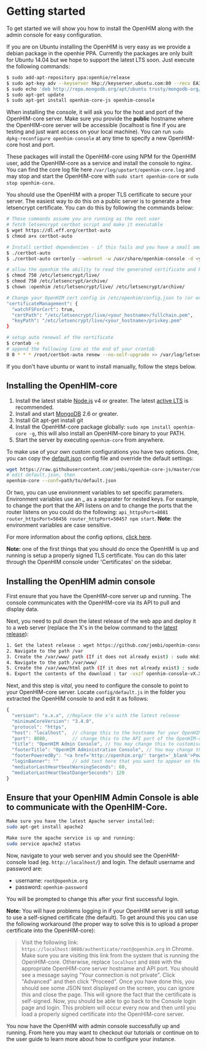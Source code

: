 Getting started
===============

To get started we will show you how to install the OpenHIM along with the admin console for easy configuration.

If you are on Ubuntu installing the OpenHIM is very easy as we provide a debian package in the openhie PPA. Currently the packages are only built for Ubuntu 14.04 but we hope to support the latest LTS soon. Just execute the following commands:

```sh
$ sudo add-apt-repository ppa:openhie/release
$ sudo apt-key adv --keyserver hkp://keyserver.ubuntu.com:80 --recv EA312927
$ sudo echo 'deb http://repo.mongodb.org/apt/ubuntu trusty/mongodb-org/3.2 multiverse' | sudo tee /etc/apt/sources.list.d/mongodb-org-3.2.list
$ sudo apt-get update
$ sudo apt-get install openhim-core-js openhim-console
```

When installing the console, it will ask you for the host and port of the OpenHIM-core server. Make sure you provide the **public** hostname where the OpenHIM-core server will be accessible (localhost is fine if you are testing and just want access on your local machine). You can run `sudo dpkg-reconfigure openhim-console` at any time to specify a new OpenHIM-core host and port.

These packages will install the OpenHIM-core using NPM for the OpenHIM user, add the OpenHIM-core as a service and install the console to nginx. You can find the core log file here `/var/log/upstart/openhim-core.log` and may stop and start the OpenHIM-core with `sudo start openhim-core` or `sudo stop openhim-core`.

You should use the OpenHIM with a proper TLS certificate to secure your server. The easiest way to do this on a public server is to generate a free letsencrypt certificate. You can do this by following the commands below:

```sh
# These commands assume you are running as the root user
# fetch letsencrypt certbot script and make it executable
$ wget https://dl.eff.org/certbot-auto
$ chmod a+x certbot-auto

# Install certbot dependencies - if this fails and you have a small amount of ram then you may need to add a swapfile
$ ./certbot-auto
$ ./certbot-auto certonly --webroot -w /usr/share/openhim-console -d <your_hostname>

# allow the openhim the ability to read the generated certificate and key
$ chmod 750 /etc/letsencrypt/live/
$ chmod 750 /etc/letsencrypt/archive/
$ chown :openhim /etc/letsencrypt/live/ /etc/letsencrypt/archive/

# Change your OpenHIM cert config in /etc/openhim/config.json to (or enter these details when asked during the OpenHIM installation)
"certificateManagement": {
  "watchFSForCert": true,
  "certPath": "/etc/letsencrypt/live/<your_hostname>/fullchain.pem",
  "keyPath": "/etc/letsencrypt/live/<your_hostname>/privkey.pem"
}

# setup auto renewal of the certificate
$ crontab -e
# append the following line at the end of your crontab
0 0 * * * /root/certbot-auto renew --no-self-upgrade >> /var/log/letsencrypt-renewal.log
```

If you don't have ubuntu or want to install manually, follow the steps below.

Installing the OpenHIM-core
---------------------------

1. Install the latest stable [Node.js](http://nodejs.org/) v4 or greater. The latest [active LTS](https://github.com/nodejs/LTS) is recommended.
2. Install and start [MongoDB](http://www.mongodb.org/) 2.6 or greater.
3. Install Git apt-get install git
4. Install the OpenHIM-core package globally: `sudo npm install openhim-core -g`, this will also install an OpenHIM-core binary to your PATH.
5. Start the server by executing `openhim-core` from anywhere.

To make use of your own custom configurations you have two options. One, you can copy the [default.json](https://github.com/jembi/openhim-core-js/blob/master/config/default.json) config file and override the default settings:

```sh
wget https://raw.githubusercontent.com/jembi/openhim-core-js/master/config/default.json
# edit default.json, then
openhim-core --conf=path/to/default.json
```

Or two, you can use environment variables to set specific parameters. Environment variables use an _ as a separater for nested keys. For example, to change the port that the API listens on and to change the ports that the router listens on you could do the following: `api_httpsPort=8081 router_httpsPort=50456 router_httpPort=50457 npm start`. **Note**: the environment variables are case sensitive.

For more information about the config options, [click here](https://github.com/jembi/openhim-core-js/blob/master/config/config.md).

**Note:** one of the first things that you should do once the OpenHIM is up and running is setup a properly signed TLS certificate. You can do this later through the OpenHIM console under 'Certificates' on the sidebar.

Installing the OpenHIM admin console
------------------------------------

First ensure that you have the OpenHIM-core server up and running. The console communicates with the OpenHIM-core via its API to pull and display data.

Next, you need to pull down the latest release of the web app and deploy it to a web server (replace the X's in the below command to the [latest release](https://github.com/jembi/openhim-console/releases/latest)):

```sh
1. Get the latest release : wget https://github.com/jembi/openhim-console/releases/download/vX.X.X/openhim-console-vX.X.X.tar.gz
2. Navigate to the path /var
3. Create the /var/www/ path (If it does not already exist) : sudo mkdir www
4. Navigate to the path /var/www/
5. Create the /var/www/html path (If it does not already exist) : sudo mkdir html
6. Export the contents of the download : tar -vxzf openhim-console-vX.X.X.tar.gz --directory /var/www/html
```

Next, and this step is _vital_, you need to configure the console to point to your OpenHIM-core server. Locate `config/default.js` in the folder you extracted the OpenHIM console to and edit it as follows:

```js
{
  "version": "x.x.x", //Replace the x's with the latest release
  "minimumCoreVersion": "3.4.0",
  "protocol": "https",
  "host": "localhost",  // change this to the hostname for your OpenHIM-core server (This hostname _MUST_ be publically accessible)
  "port": 8080,         // change this to the API port of the OpenHIM-core server, default is 8080 (This port _MUST_ be publically accessible)
  "title": "OpenHIM Admin Console", // You may change this to customise the title of the OpenHIM-console instance
  "footerTitle": "OpenHIM Administration Console", // You may change this to customise the footer of the OpenHIM-console instance
  "footerPoweredBy": "<a href='http://openhim.org/' target='_blank'>Powered by OpenHIM</a>",
  "loginBanner": ""     // add text here that you want to appear on the login screen, if any.
  "mediatorLastHeartbeatWarningSeconds": 60,
  "mediatorLastHeartbeatDangerSeconds": 120
}
```

Ensure that your OpenHIM Admin Console is able to communicate with the OpenHIM-Core.
------------------------------------------------------------------------------------
```sh
Make sure you have the latest Apache server installed:
sudo apt-get install apache2

Make sure the apache service is up and running:
sudo service apache2 status
```

Now, navigate to your web server and you should see the OpenHIM-console load (eg. `http://localhost/`) and login. The default username and password are:

* username: `root@openhim.org`
* password: `openhim-password`

You will be prompted to change this after your first successful login.

**Note:** You will have problems logging in if your OpenHIM server is still setup to use a self-signed certificate (the default). To get around this you can use the following workaround (the proper way to solve this is to upload a proper certificate into the OpenHIM-core):

> Visit the following link: `https://localhost:8080/authenticate/root@openhim.org` in Chrome. Make sure you are visiting this link from the system that is running the OpenHIM-core. Otherwise, replace `localhost` and `8080` with the appropriate OpenHIM-core server hostname and API port. You should see a message saying "Your connection is not private". Click "Advanced" and then click "Proceed". Once you have done this, you should see some JSON text displayed on the screen, you can ignore this and close the page. This will ignore the fact that the certificate is self-signed. Now, you should be able to go back to the Console login page and login. This problem will occur every now and then until you load a properly signed certificate into the OpenHIM-core server.

You now have the OpenHIM with admin console successfully up and running. From here you may want to checkout our tutorials or continue on to the user guide to learn more about how to configure your instance.
